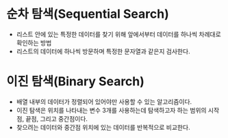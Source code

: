 # 순차 탐색(Sequential Search)

- 리스트 안에 있는 특정한 데이터를 찾기 위해 앞에서부터 데이터를 하나씩 차례대로 확인하는 방법
- 리스트의 데이터에 하나씩 방문하며 특정한 문자열과 같은지 검사한다.

# 이진 탐색(Binary Search)

- 배열 내부의 데이터가 정렬되어 있어야만 사용할 수 있는 알고리즘이다.
- 이진 탐색은 위치를 나타내는 변수 3개를 사용하는데 탐색하고자 하는 범위의 시작점, 끝점, 그리고 중간점이다.
- 찾으려는 데이터와 중간점 위치에 있는 데이터를 반복적으로 비교한다.
